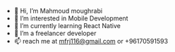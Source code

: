 - 👋 Hi, I’m Mahmoud moughrabi
- 👀 I’m interested in Mobile Development
- 🌱 I’m currently learning React Native
- 💞️ I’m a freelancer developer 
- 📫 reach me at mfrj116@gmail.com or +96170591593

<!---
mfrjlm/mfrjlm is a ✨ special ✨ repository because its `README.md` (this file) appears on your GitHub profile.
You can click the Preview link to take a look at your changes.
--->
